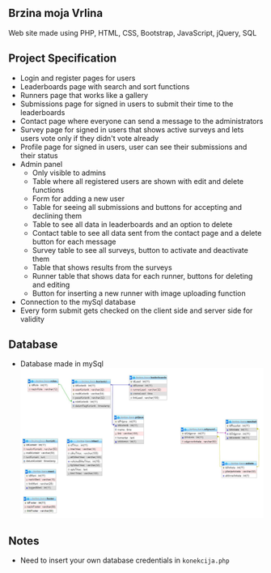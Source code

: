 ## Brzina moja Vrlina

Web site made using PHP, HTML, CSS, Bootstrap, JavaScript, jQuery, SQL

## Project Specification

- Login and register pages for users
- Leaderboards page with search and sort functions
- Runners page that works like a gallery
- Submissions page for signed in users to submit their time to the leaderboards
- Contact page where everyone can send a message to the administrators
- Survey page for signed in users that shows active surveys and lets users vote only if they didn't vote already
- Profile page for signed in users, user can see their submissions and their status
- Admin panel
    - Only visible to admins
    - Table where all registered users are shown with edit and delete functions
    - Form for adding a new user
    - Table for seeing all submissions and buttons for accepting and declining them
    - Table to see all data in leaderboards and an option to delete
    - Contact table to see all data sent from the contact page and a delete button for each message
    - Survey table to see all surveys, button to activate and deactivate them
    - Table that shows results from the surveys
    - Runner table that shows data for each runner, buttons for deleting and editing
    - Button for inserting a new runner with image uploading function
- Connection to the mySql database
- Every form submit gets checked on the client side and server side for validity

## Database

- Database made in mySql
![Picture of tables in the database](slike/database.png)

## Notes

- Need to insert your own database credentials in `konekcija.php`